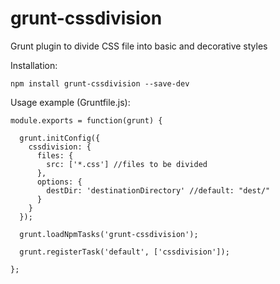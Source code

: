 grunt-cssdivision
=================

Grunt plugin to divide CSS file into basic and decorative styles

Installation:

    npm install grunt-cssdivision --save-dev

Usage example (Gruntfile.js):

    module.exports = function(grunt) {

      grunt.initConfig({
        cssdivision: {
          files: {
            src: ['*.css'] //files to be divided
          },
          options: {
            destDir: 'destinationDirectory' //default: "dest/"
          }
        }
      });

      grunt.loadNpmTasks('grunt-cssdivision');

      grunt.registerTask('default', ['cssdivision']);

    };